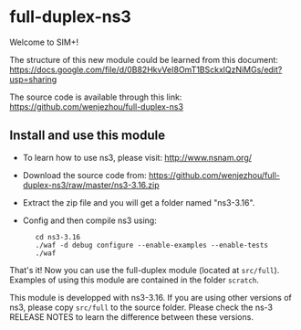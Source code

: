 # full-duplex-ns3

Welcome to SIM+!

The structure of this new module could be learned from this document:
https://docs.google.com/file/d/0B82HkvVeI8OmT1BSckxlQzNiMGs/edit?usp=sharing

The source code is available through this link:
https://github.com/wenjezhou/full-duplex-ns3

## Install and use this module

 * To learn how to use ns3, please visit: http://www.nsnam.org/

 * Download the source code from:
   https://github.com/wenjezhou/full-duplex-ns3/raw/master/ns3-3.16.zip

 * Extract the zip file and you will get a folder named "ns3-3.16".
 
 * Config and then compile ns3 using:
 
          cd ns3-3.16
          ./waf -d debug configure --enable-examples --enable-tests
          ./waf

That's it! Now you can use the full-duplex module (located at `src/full`).
Examples of using this module are contained in the folder `scratch`.

This module is developped with ns3-3.16. If you are using other
versions of ns3, please copy `src/full` to the source folder.
Please check the ns-3 RELEASE NOTES to learn the
difference between these versions. 
